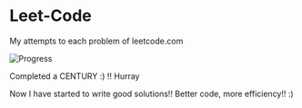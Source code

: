 # Leet-Code
My attempts to each problem of leetcode.com

![Progress](https://img.shields.io/badge/progress-145%20%2F%20285-ff69b4.svg)

Completed a CENTURY :) !! Hurray

Now I have started to write good solutions!! Better code, more efficiency!! :)
